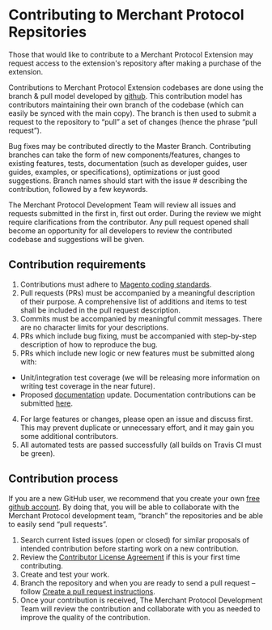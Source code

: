 # Contributing to Merchant Protocol Repsitories

Those that would like to contribute to a Merchant Protocol Extension may request access to the extension's repository after making a purchase of the extension.

Contributions to Merchant Protocol Extension codebases are done using the branch & pull model developed by [github](https://zachholman.com/talk/how-github-uses-github-to-build-github/).
This contribution model has contributors maintaining their own branch of the codebase (which can easily be synced with the main copy). The branch is then used to submit a request to the repository to “pull” a set of changes (hence the phrase “pull request”).

Bug fixes may be contributed directly to the Master Branch. Contributing branches can take the form of new components/features, changes to existing features, tests, documentation (such as developer guides, user guides, examples, or specifications), optimizations or just good suggestions. Branch names should start with the issue # describing the contribution, followed by a few keywords.

The Merchant Protocol Development Team will review all issues and requests submitted in the first in, first out order. During the review we might require clarifications from the contributor. Any pull request opened shall become an opportunity for all developers to review the contributed codebase and suggestions will be given.

## Contribution requirements

1. Contributions must adhere to [Magento coding standards](http://devdocs.magento.com/guides/v1.0/coding-standards/bk-coding-standards.html).
2. Pull requests (PRs) must be accompanied by a meaningful description of their purpose. A comprehensive list of additions and items to test shall be included in the pull request description. 
3. Commits must be accompanied by meaningful commit messages. There are no character limits for your descriptions.
4. PRs which include bug fixing, must be accompanied with step-by-step description of how to reproduce the bug.
3. PRs which include new logic or new features must be submitted along with:
* Unit/integration test coverage (we will be releasing more information on writing test coverage in the near future).
* Proposed [documentation](http://devdocs.magento.com) update. Documentation contributions can be submitted [here](https://github.com/merchantprotocol/documentation).
4. For large features or changes, please open an issue and discuss first. This may prevent duplicate or unnecessary effort, and it may gain you some additional contributors.
5. All automated tests are passed successfully (all builds on Travis CI must be green).

## Contribution process

If you are a new GitHub user, we recommend that you create your own [free github account](https://github.com/signup/free). By doing that, you will be able to collaborate with the Merchant Protocol development team, “branch” the repositories and be able to easily send “pull requests”.

1. Search current listed issues (open or closed) for similar proposals of intended contribution before starting work on a new contribution.
2. Review the [Contributor License Agreement](https://gist.github.com/Jonathonbyrd/85931e667473797e8bdd72e6c8f9ae21) if this is your first time contributing.
3. Create and test your work.
4. Branch the repository and when you are ready to send a pull request – follow [Create a pull request instructions](http://devdocs.magento.com/guides/v1.0/contributor-guide/CONTRIBUTING.html#pull_request).
5. Once your contribution is received, The Merchant Protocol Development Team will review the contribution and collaborate with you as needed to improve the quality of the contribution.

